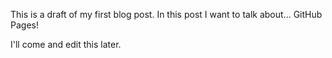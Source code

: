 This is a draft of my first blog post. In this post I want to talk about... GitHub Pages!

I'll come and edit this later.
